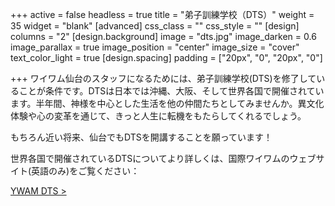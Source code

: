 +++
active = false
headless = true
title = "弟子訓練学校（DTS）"
weight = 35
widget = "blank"
[advanced]
css_class = ""
css_style = ""
[design]
columns = "2"
[design.background]
image = "dts.jpg"
image_darken = 0.6
image_parallax = true
image_position = "center"
image_size = "cover"
text_color_light = true
[design.spacing]
padding = ["20px", "0", "20px", "0"]

+++
ワイワム仙台のスタッフになるためには、弟子訓練学校(DTS)を修了していることが条件です。DTSは日本では沖縄、大阪、そして世界各国で開催されています。半年間、神様を中心とした生活を他の仲間たちとしてみませんか。異文化体験や心の変革を通じて、きっと人生に転機をもたらしてくれるでしょう。

もちろん近い将来、仙台でもDTSを開講することを願っています！

世界各国で開催されているDTSについてより詳しくは、国際ワイワムのウェブサイト(英語のみ)をご覧ください：

[YWAM DTS >](https://www.ywam.org/dts/)
